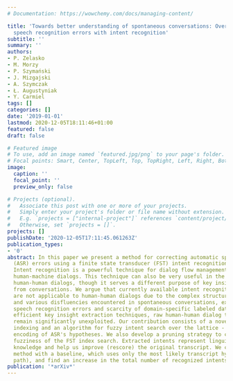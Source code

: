 ```yaml
---
# Documentation: https://wowchemy.com/docs/managing-content/

title: 'Towards better understanding of spontaneous conversations: Overcoming automatic
  speech recognition errors with intent recognition'
subtitle: ''
summary: ''
authors:
- P. Zelasko
- M. Morzy
- P. Szymański
- J. Mizgajski
- A. Szymczak
- Ł. Augustyniak
- Y. Carmiel
tags: []
categories: []
date: '2019-01-01'
lastmod: 2020-12-05T18:11:46+01:00
featured: false
draft: false

# Featured image
# To use, add an image named `featured.jpg/png` to your page's folder.
# Focal points: Smart, Center, TopLeft, Top, TopRight, Left, Right, BottomLeft, Bottom, BottomRight.
image:
  caption: ''
  focal_point: ''
  preview_only: false

# Projects (optional).
#   Associate this post with one or more of your projects.
#   Simply enter your project's folder or file name without extension.
#   E.g. `projects = ["internal-project"]` references `content/project/deep-learning/index.md`.
#   Otherwise, set `projects = []`.
projects: []
publishDate: '2020-12-05T17:11:45.061263Z'
publication_types:
- '0'
abstract: In this paper we present a method for correcting automatic speech recognition
  (ASR) errors using a finite state transducer (FST) intent recognition framework.
  Intent recognition is a powerful technique for dialog flow management in turn-oriented,
  human-machine dialogs. This technique can also be very useful in the context of
  human-human dialogs, though it serves a different purpose of key insight extraction
  from conversations. We argue that currently available intent recognition techniques
  are not applicable to human-human dialogs due to the complex structure of turn-taking
  and various disfluencies encountered in spontaneous conversations, exacerbated by
  speech recognition errors and scarcity of domain-specific labeled data. Without
  efficient key insight extraction techniques, raw human-human dialog transcripts
  remain significantly unexploited. Our contribution consists of a novel FST for intent
  indexing and an algorithm for fuzzy intent search over the lattice - a compact graph
  encoding of ASR's hypotheses. We also develop a pruning strategy to constrain the
  fuzziness of the FST index search. Extracted intents represent linguistic domain
  knowledge and help us improve (rescore) the original transcript. We compare our
  method with a baseline, which uses only the most likely transcript hypothesis (best
  path), and find an increase in the total number of recognized intents by 25.1%.
publication: '*arXiv*'
---
```

